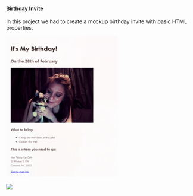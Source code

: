 <h4>Birthday Invite</h4>
<p>In this project we had to create a mockup birthday invite with basic HTML properties.</p>
<a href="https://marisavertz.github.io/Birthday-Invite-HTML-practice/">
  <img src="https://raw.githubusercontent.com/MarisaVertz/Birthday-Invite-HTML-practice/refs/heads/main/images/birthday--invite.png" width="300">
</a>
<br><br>
<a href="https://marisavertz.github.io/Birthday-Invite-HTML-practice/">
  <img src="https://dabuttonfactory.com/button.png?t=View+Project&f=Calibri-Bold&ts=23&tc=fff&hp=45&vp=20&w=154&h=50&c=11&bgt=unicolored&bgc=3c93a5&be=1">
</a>